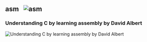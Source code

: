 ## asm &nbsp;&nbsp;![asm](https://progress-bar.dev/100/?title=1/1)
### Understanding C by learning assembly by David Albert
![Understanding C by learning assembly by David Albert](https://progress-bar.dev/100/?title=1/1)
